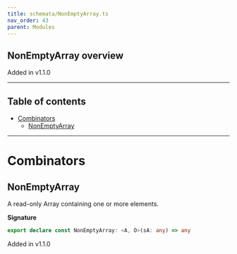 ```yaml
---
title: schemata/NonEmptyArray.ts
nav_order: 43
parent: Modules
---
```


## NonEmptyArray overview

Added in v1.1.0

---

<h2 class="text-delta">Table of contents</h2>

- [Combinators](#combinators)
  - [NonEmptyArray](#nonemptyarray)

---

# Combinators

## NonEmptyArray

A read-only Array containing one or more elements.

**Signature**

```ts
export declare const NonEmptyArray: <A, O>(sA: any) => any
```

Added in v1.1.0
